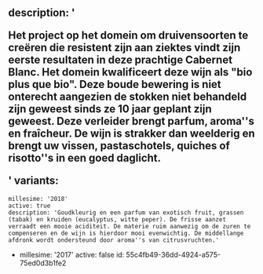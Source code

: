 description: '<p>Het project op het domein om druivensoorten te creëren die resistent zijn aan ziektes vindt zijn eerste resultaten in deze prachtige Cabernet Blanc. Het domein kwalificeert deze wijn als "bio plus que bio". Deze boude bewering is niet onterecht aangezien de stokken niet behandeld zijn geweest sinds ze 10 jaar geplant zijn geweest. Deze verleider brengt parfum, aroma''s en fraîcheur. De wijn is strakker dan weelderig en brengt uw vissen, pastaschotels, quiches of risotto''s in een goed daglicht.</p>'
variants:
  -
    millesime: '2018'
    active: true
    description: 'Goudkleurig en een parfum van exotisch fruit, grassen (tabak) en kruiden (eucalyptus, witte peper). De frisse aanzet verraadt een mooie aciditeit. De materie ruim aanwezig om de zuren te compenseren en de wijn is hierdoor mooi evenwichtig. De middellange afdronk wordt ondersteund door aroma''s van citrusvruchten.'
  -
    millesime: '2017'
    active: false
id: 55c4fb49-36dd-4924-a575-75ed0d3b1fe2
